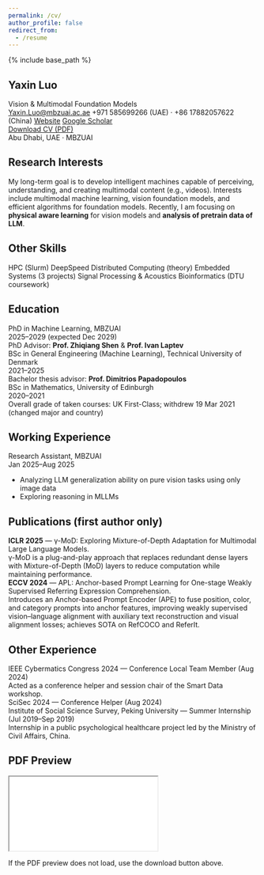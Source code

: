 ```yaml
---
permalink: /cv/
author_profile: false
redirect_from:
  - /resume
---
```


{% include base_path %}

<!-- Artistic CV Header -->
<section class="cv-hero">
  <div class="cv-hero__inner">
    <div class="cv-hero__left">
      <h1 class="cv-title">Yaxin Luo</h1>
      <div class="cv-subtitle">Vision & Multimodal Foundation Models</div>
      <div class="cv-contact">
        <a href="mailto:Yaxin.Luo@mbzuai.ac.ae" class="cv-chip"><i class="fas fa-envelope"></i> Yaxin.Luo@mbzuai.ac.ae</a>
        <span class="cv-chip"><i class="fas fa-phone"></i> +971 585699266 (UAE) · +86 17882057622 (China)</span>
        <a href="https://yaxin9luo.github.io/" target="_blank" rel="noopener" class="cv-chip"><i class="fas fa-globe"></i> Website</a>
        <a href="https://scholar.google.com/citations?user=tEaSCzYAAAAJ&hl=en" target="_blank" rel="noopener" class="cv-chip"><i class="fas fa-graduation-cap"></i> Google Scholar</a>
      </div>
    </div>
    <div class="cv-hero__right">
      <a class="btn btn--large cv-download" href="{{ base_path }}/files/CV_YaxinLuo.pdf" target="_blank" rel="noopener">
        <i class="fas fa-file-pdf"></i> Download CV (PDF)
      </a>
    </div>
  </div>
  <div class="cv-hero__underline"></div>
  <div class="cv-hero__blobs">
    <div class="blob blob-a"></div>
    <div class="blob blob-b"></div>
  </div>
  <div class="cv-hero__note">Abu Dhabi, UAE · MBZUAI</div>
  
</section>

<div class="cv-grid">
  <!-- Left Column -->
  <section class="cv-section">
    <h2 class="cv-h2"><i class="fas fa-compass"></i> Research Interests</h2>
    <p>
      My long-term goal is to develop intelligent machines capable of perceiving, understanding, and creating multimodal content (e.g., videos). Interests include multimodal
      machine learning, vision foundation models, and efficient algorithms for foundation models. Recently, I am focusing on <strong>physical aware learning</strong> for vision models and <strong>analysis of pretrain data of LLM</strong>.
    </p>
  </section>

  <section class="cv-section">
    <h2 class="cv-h2"><i class="fas fa-tools"></i> Other Skills</h2>
    <div class="cv-skill-badges">
      <span class="badge">HPC (Slurm)</span>
      <span class="badge">DeepSpeed</span>
      <span class="badge">Distributed Computing (theory)</span>
      <span class="badge">Embedded Systems (3 projects)</span>
      <span class="badge">Signal Processing & Acoustics</span>
      <span class="badge">Bioinformatics (DTU coursework)</span>
    </div>
  </section>

  <!-- Right Column -->
  <section class="cv-section">
    <h2 class="cv-h2"><i class="fas fa-graduation-cap"></i> Education</h2>
    <div class="cv-timeline">
      <div class="cv-item">
        <div class="cv-item__title">PhD in Machine Learning, MBZUAI</div>
        <div class="cv-item__meta">2025–2029 (expected Dec 2029)</div>
        <div class="cv-item__detail">PhD Advisor: <strong>Prof. Zhiqiang Shen</strong> & <strong>Prof. Ivan Laptev</strong></div>
      </div>
      <div class="cv-item">
        <div class="cv-item__title">BSc in General Engineering (Machine Learning), Technical University of Denmark</div>
        <div class="cv-item__meta">2021–2025</div>
        <div class="cv-item__detail">Bachelor thesis advisor: <strong>Prof. Dimitrios Papadopoulos</strong></div>
      </div>
      <div class="cv-item">
        <div class="cv-item__title">BSc in Mathematics, University of Edinburgh</div>
        <div class="cv-item__meta">2020–2021</div>
        <div class="cv-item__detail">Overall grade of taken courses: UK First-Class; withdrew 19 Mar 2021 (changed major and country)</div>
      </div>
    </div>
  </section>

  <section class="cv-section">
    <h2 class="cv-h2"><i class="fas fa-briefcase"></i> Working Experience</h2>
    <div class="cv-timeline">
      <div class="cv-item">
        <div class="cv-item__title">Research Assistant, MBZUAI</div>
        <div class="cv-item__meta">Jan 2025–Aug 2025</div>
        <ul class="cv-item__bullets">
          <li>Analyzing LLM generalization ability on pure vision tasks using only image data</li>
          <li>Exploring reasoning in MLLMs</li>
        </ul>
      </div>
    </div>
  </section>

  <section class="cv-section">
    <h2 class="cv-h2"><i class="fas fa-book-open"></i> Publications (first author only)</h2>
    <div class="cv-cards">
      <div class="cv-card">
        <div class="cv-card__title"><strong>ICLR 2025</strong> — γ-MoD: Exploring Mixture-of-Depth Adaptation for Multimodal Large Language Models.</div>
        <div class="cv-card__body">γ-MoD is a plug-and-play approach that replaces redundant dense layers with Mixture-of-Depth (MoD) layers to reduce computation while maintaining performance.</div>
      </div>
      <div class="cv-card">
        <div class="cv-card__title"><strong>ECCV 2024</strong> — APL: Anchor-based Prompt Learning for One-stage Weakly Supervised Referring Expression Comprehension.</div>
        <div class="cv-card__body">Introduces an Anchor-based Prompt Encoder (APE) to fuse position, color, and category prompts into anchor features, improving weakly supervised vision–language alignment with auxiliary text reconstruction and visual alignment losses; achieves SOTA on RefCOCO and ReferIt.</div>
      </div>
    </div>
  </section>

  <section class="cv-section">
    <h2 class="cv-h2"><i class="fas fa-hands-helping"></i> Other Experience</h2>
    <div class="cv-cards cv-cards--compact">
      <div class="cv-card">
        <div class="cv-card__title">IEEE Cybermatics Congress 2024 — Conference Local Team Member (Aug 2024)</div>
        <div class="cv-card__body">Acted as a conference helper and session chair of the Smart Data workshop.</div>
      </div>
      <div class="cv-card">
        <div class="cv-card__title">SciSec 2024 — Conference Helper (Aug 2024)</div>
      </div>
      <div class="cv-card">
        <div class="cv-card__title">Institute of Social Science Survey, Peking University — Summer Internship (Jul 2019–Sep 2019)</div>
        <div class="cv-card__body">Internship in a public psychological healthcare project led by the Ministry of Civil Affairs, China.</div>
      </div>
    </div>
  </section>
</div>

<section class="cv-section cv-section--wide">
  <h2 class="cv-h2"><i class="fas fa-eye"></i> PDF Preview</h2>
  <div class="cv-pdf">
    <iframe
      src="{{ base_path }}/files/CV_YaxinLuo.pdf#view=FitH"
      title="CV PDF preview"></iframe>
  </div>
  <p class="cv-note">If the PDF preview does not load, use the download button above.</p>
</section>
